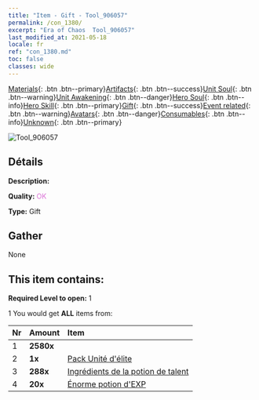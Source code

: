 ```yaml
---
title: "Item - Gift - Tool_906057"
permalink: /con_1380/
excerpt: "Era of Chaos  Tool_906057"
last_modified_at: 2021-05-18
locale: fr
ref: "con_1380.md"
toc: false
classes: wide
---
```

 [Materials](/ItemsFR/){: .btn .btn--primary}[Artifacts](/ItemsFR/Artifacts/){: .btn .btn--success}[Unit Soul](/ItemsFR/UnitSoul/){: .btn .btn--warning}[Unit Awakening](/ItemsFR/UnitAwakening/){: .btn .btn--danger}[Hero Soul](/ItemsFR/HeroSoul/){: .btn .btn--info}[Hero Skill](/ItemsFR/HeroSkill/){: .btn .btn--primary}[Gift](/ItemsFR/Gift/){: .btn .btn--success}[Event related](/ItemsFR/Events/){: .btn .btn--warning}[Avatars](/ItemsFR/Avatars/){: .btn .btn--danger}[Consumables](/ItemsFR/Consumables/){: .btn .btn--info}[Unknown](/ItemsFR/Unknown/){: .btn .btn--primary}

 ![Tool_906057](/images/t/i_907116.png)

## Détails
 **Description:** 

 **Quality:** <span style="color: #DA70D6">OK</span>

 **Type:** Gift

## Gather

  None

## This item contains:

 **Required Level to open:** 1

 1 You would get **ALL** items  from:

  | Nr | Amount |     Item    |
  |:---|:-------|:------------|
  | 1 |  **2580x** | <i class="fas fa-gem"/> |  | 
  | 2 |  **1x** | [Pack Unité d'élite](/ItemsFR/con_1373/) |  | 
  | 3 |  **288x** | [Ingrédients de la potion de talent](/ItemsFR/con_1120/) |  | 
  | 4 |  **20x** | [Énorme potion d'EXP](/ItemsFR/con_703/) |  | 

